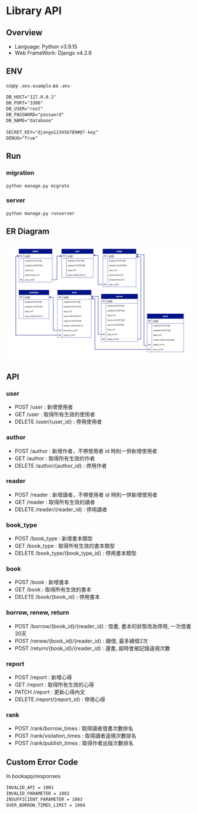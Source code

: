 # Library API

## Overview

- Language: Python v3.9.15
- Web FrameWork: Django v4.2.6

## ENV

copy `.env.example` as `.env`

```
DB_HOST="127.0.0.1"
DB_PORT="3306"
DB_USER="root"
DB_PASSWORD="password"
DB_NAME="database"

SECRET_KEY="django123456789#@?-key"
DEBUG="True"
```

## Run

### migration

```
python manage.py migrate
```

### server

```
python manage.py runserver
```

## ER Diagram
![image](./schema.png)

## API

### user

- POST /user : 新增使用者
- GET /user : 取得所有生效的使用者
- DELETE /user/{user_id} : 停用使用者

### author

- POST /author : 新增作者，不帶使用者 id 時則一併新增使用者
- GET /author : 取得所有生效的作者
- DELETE /author/{author_id} : 停用作者

### reader

- POST /reader : 新增讀者，不帶使用者 id 時則一併新增使用者
- GET /reader : 取得所有生效的讀者
- DELETE /reader/{reader_id} : 停用讀者

### book_type

- POST /book_type : 新增書本類型
- GET /book_type : 取得所有生效的書本類型
- DELETE /book_type/{book_type_id} : 停用書本類型

### book

- POST /book : 新增書本
- GET /book : 取得所有生效的書本
- DELETE /book/{book_id} : 停用書本

### borrow, renew, return

- POST /borrow/{book_id}/{reader_id} : 借書, 書本的狀態改為停用, 一次借書30天
- POST /renew/{book_id}/{reader_id} : 續借, 最多續借2次
- POST /return/{book_id}/{reader_id} : 還書, 超時會被記錄違規次數

### report

- POST /report : 新增心得
- GET /report : 取得所有生效的心得
- PATCH /report : 更新心得內文
- DELETE /report/{report_id} : 停用心得

### rank

- POST /rank/borrow_times : 取得讀者借書次數排名
- POST /rank/violation_times : 取得讀者違規次數排名
- POST /rank/publish_times : 取得作者出版次數排名

## Custom Error Code

In bookapp/responses

```
INVALID_API = 1001
INVALID_PARAMETER = 1002
INSUFFICIENT_PARAMETER = 1003
OVER_BORROW_TIMES_LIMIT = 1004
```
